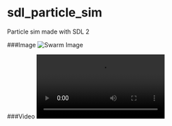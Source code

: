 # sdl_particle_sim
Particle sim made with SDL 2

###Image
![Swarm Image](images/swarm.jpg)

###Video
![In action video](images/screen_record.mp4)
